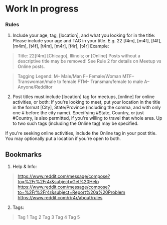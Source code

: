 # Work In progress
### Rules
1. Include your age, tag, [location], and what you looking for in the title:
Please include your age and TAG in your title. E.g. 22 [f4m], [m4f], [f4f], [m4m], [t4f], [t4m], [m4r], [f4r], [t4r]
Example:
> Title: 22[f4m] [Chicago], Illinois; or [Online]
> Posts without a descriptive title may be removed! See Rule 2 for details on Meetup vs Online posts.

>    Tagging Legend:
>    M– Male/Man
>    F– Female/Woman
>    MTF– Transwoman/male to female
>    FTM– Transman/female to male
>    A– Anyone/Redditor

2. Post titles must include [location] tag for meetups, [online] for online activities, or both:
If you're looking to meet, put your location in the title in the format [City], State/Province (including the comma, and with only one # before the city name). Specifying #State, Country, or just #Country, is also permitted, if you're willing to travel that whole area. Up to two such tags (including the Online tag) may be specified.

If you're seeking online activities, include the Online tag in your post title. You may optionally put a location if you're open to both.
                                                                                                                                                                                                        

## Bookmarks
1. Help & Info:
> https://www.reddit.com/message/compose?to=%2Fr%2Fr4r&subject=Get%20Help
> https://www.reddit.com/message/compose?to=%2Fr%2Fr4r&subject=Report%20a%20Problem
> https://www.reddit.com/r/r4r/about/rules

2. Tags:
> Tag 1
> Tag 2
> Tag 3
> Tag 4
> Tag 5


